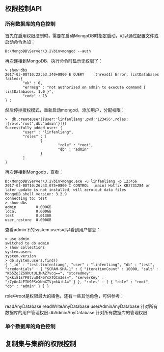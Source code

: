## 权限控制API

### 所有数据库的角色控制

首先在启用权限控制时，需要在启动MongoDB时指定启动，可以通过配置文件或启动命令添加：



```
D:\MongoDB\Server\3.2\bin>mongod --auth
```
再次连接到MongoDB，执行命令时显示无权限了：



```
> show dbs
2017-03-08T10:22:53.340+0800 E QUERY    [thread1] Error: listDatabases failed:{
        "ok" : 0,
        "errmsg" : "not authorized on admin to execute command { listDatabases: 1.0 }",
        "code" : 13
} :
```
然后停掉授权模式，重新启动mongod，添加用户，分配权限：




```
>  db.createUser({user:'linfenliang',pwd:'123456',roles:[{role:'root',db:'admin'}]})
Successfully added user: {
        "user" : "linfenliang",
        "roles" : [
                {
                        "role" : "root",
                        "db" : "admin"
                }
        ]
}
```

再次连接到Mongodb，查看：


```
D:\MongoDB\Server\3.2\bin>mongo.exe -u linfenliang -p 123456
2017-03-08T10:26:43.075+0800 I CONTROL  [main] Hotfix KB2731284 or later update is not installed, will zero-out data files
MongoDB shell version: 3.2.9
connecting to: test
> show dbs
admin         0.000GB
local         0.000GB
test          0.013GB
user_restore  0.000GB
```
查看admin下的system.users可以看到用户信息：



```
> use admin
switched to db admin
> show collections
system.users
system.version
> db.system.users.find()
{ "_id" : "test.linfenliang", "user" : "linfenliang", "db" : "test", "credentials" : { "SCRAM-SHA-1" : { "iterationCount" : 10000, "salt" : "K65ZgJZS9hUtULJHAZ7vcg==", "storedKey": "pkki81sYP0tvuO4F6YcXTQCm3es=", "serverKey" : "/7y0nALEIU9PSeXNhXTVjmkAiLA=" } }, "roles" : [ { "role" : "root", "db" : "admin" } ] }
```


role中root是权限最大的橘色，还有一些其他角色，可供参考：

readAnyDatabase
readWriteAnyDatabase
userAdminAnyDatabase 针对所有数据库的用户管理权限
dbAdminAnyDatabase 针对所有数据库的管理权限




### 单个数据库的角色控制


## 复制集与集群的权限控制
